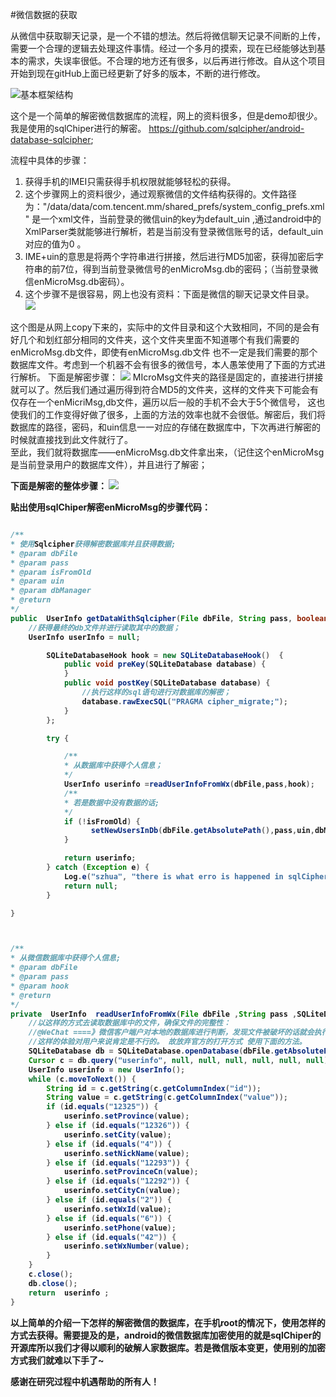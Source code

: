 #微信数据的获取

从微信中获取聊天记录，是一个不错的想法。然后将微信聊天记录不间断的上传，需要一个合理的逻辑去处理这件事情。经过一个多月的摸索，现在已经能够达到基本的需求，失误率很低。不合理的地方还有很多，以后再进行修改。自从这个项目开始到现在gitHub上面已经更新了好多的版本，不断的进行修改。

![基本框架结构](https://github.com/szhua/CustomerServiceAssistant/blob/master/解密微信.png)

这个是一个简单的解密微信数据库的流程，网上的资料很多，但是demo却很少。我是使用的sqlChiper进行的解密。
https://github.com/sqlcipher/android-database-sqlcipher;

流程中具体的步骤：

1.  获得手机的IMEI只需获得手机权限就能够轻松的获得。
2.  这个步骤网上的资料很少，通过观察微信的文件结构获得的。文件路径为："/data/data/com.tencent.mm/shared_prefs/system_config_prefs.xml" 是一个xml文件，当前登录的微信uin的key为default_uin ,通过android中的XmlParser类就能够进行解析，若是当前没有登录微信账号的话，default_uin对应的值为0 。
3.  IME+uin的意思是将两个字符串进行拼接，然后进行MD5加密，获得加密后字符串的前7位，得到当前登录微信号的enMicroMsg.db的密码；（当前登录微信enMicroMsg.db密码）。
4.  这个步骤不是很容易，网上也没有资料：下面是微信的聊天记录文件目录。
![](https://github.com/szhua/CustomerServiceAssistant/blob/master/20141202102707406.png)

这个图是从网上copy下来的，实际中的文件目录和这个大致相同，不同的是会有好几个和划红部分相同的文件夹，这个文件夹里面不知道哪个有我们需要的enMicroMsg.db文件，即使有enMicroMsg.db文件
也不一定是我们需要的那个数据库文件。考虑到一个机器不会有很多的微信号，本人愚笨使用了下面的方式进行解析。
下面是解密步骤：
![](https://github.com/szhua/CustomerServiceAssistant/blob/master/解密.png)
MIcroMsg文件夹的路径是固定的，直接进行拼接就可以了。然后我们通过遍历得到符合MD5的文件夹，这样的文件夹下可能会有仅存在一个enMicriMsg,db文件，遍历以后一般的手机不会大于5个微信号，
这也使我们的工作变得好做了很多，上面的方法的效率也就不会很低。解密后，我们将数据库的路径，密码，和uin信息一一对应的存储在数据库中，下次再进行解密的时候就直接找到此文件就行了。
<br/>
至此，我们就将数据库——enMicroMsg.db文件拿出来，（记住这个enMicroMsg是当前登录用户的数据库文件），并且进行了解密；

<strong>下面是解密的整体步骤：<strong/>
![](https://github.com/szhua/CustomerServiceAssistant/blob/master/使用sqlChiper解密enMicrMsg.db.png)

贴出使用sqlChiper解密enMicroMsg的步骤代码：

```java

/**
* 使用Sqlcipher获得解密数据库并且获得数据;
* @param dbFile
* @param pass
* @param isFromOld
* @param uin
* @param dbManager
* @return
*/
public  UserInfo getDataWithSqlcipher(File dbFile, String pass, boolean isFromOld , String uin , DbManager dbManager) {
    //获得最终的db文件并进行读取其中的数据；
    UserInfo userInfo = null;

        SQLiteDatabaseHook hook = new SQLiteDatabaseHook()  {
            public void preKey(SQLiteDatabase database) {
            }
            public void postKey(SQLiteDatabase database) {
                //执行这样的sql语句进行对数据库的解密；
                database.rawExecSQL("PRAGMA cipher_migrate;");
            }
        };

        try {

            /**
            * 从数据库中获得个人信息；
            */
            UserInfo userinfo =readUserInfoFromWx(dbFile,pass,hook);
            /**
            * 若是数据中没有数据的话;
            */
            if (!isFromOld) {
                  setNewUsersInDb(dbFile.getAbsolutePath(),pass,uin,dbManager);
            }

            return userinfo;
        } catch (Exception e) {
            Log.e("szhua", "there is what erro is happened in sqlCipher : "+e.toString());
            return null;
        }

}



/**
* 从微信数据库中获得个人信息;
* @param dbFile
* @param pass
* @param hook
* @return
*/
private  UserInfo  readUserInfoFromWx(File dbFile ,String pass ,SQLiteDatabaseHook hook){
    //以这样的方式去读取数据库中的文件，确保文件的完整性：
    //@WeChat ====》微信客户端户对本地的数据库进行判断，发现文件被破坏的话就会执行重新登录操作，并且会对文件中的数据进行清除：
    //这样的体验对用户来说肯定是不行的。 故放弃官方的打开方式 使用下面的方法。
    SQLiteDatabase db = SQLiteDatabase.openDatabase(dbFile.getAbsolutePath(), pass, null, SQLiteDatabase.OPEN_READWRITE, hook);
    Cursor c = db.query("userinfo", null, null, null, null, null, null);
    UserInfo userinfo = new UserInfo();
    while (c.moveToNext()) {
        String id = c.getString(c.getColumnIndex("id"));
        String value = c.getString(c.getColumnIndex("value"));
        if (id.equals("12325")) {
            userinfo.setProvince(value);
        } else if (id.equals("12326")) {
            userinfo.setCity(value);
        } else if (id.equals("4")) {
            userinfo.setNickName(value);
        } else if (id.equals("12293")) {
            userinfo.setProvinceCn(value);
        } else if (id.equals("12292")) {
            userinfo.setCityCn(value);
        } else if (id.equals("2")) {
            userinfo.setWxId(value);
        } else if (id.equals("6")) {
            userinfo.setPhone(value);
        } else if (id.equals("42")) {
            userinfo.setWxNumber(value);
        }
    }
    c.close();
    db.close();
    return  userinfo ;
}


```

<strong> 以上简单的介绍一下怎样的解密微信的数据库，在手机root的情况下，使用怎样的方式去获得。需要提及的是，android的微信数据库加密使用的就是sqlChiper的开源库所以我们才得以顺利的破解人家数据库。若是微信版本变更，使用别的加密方式我们就难以下手了~

感谢在研究过程中机遇帮助的所有人！
<strong/>








